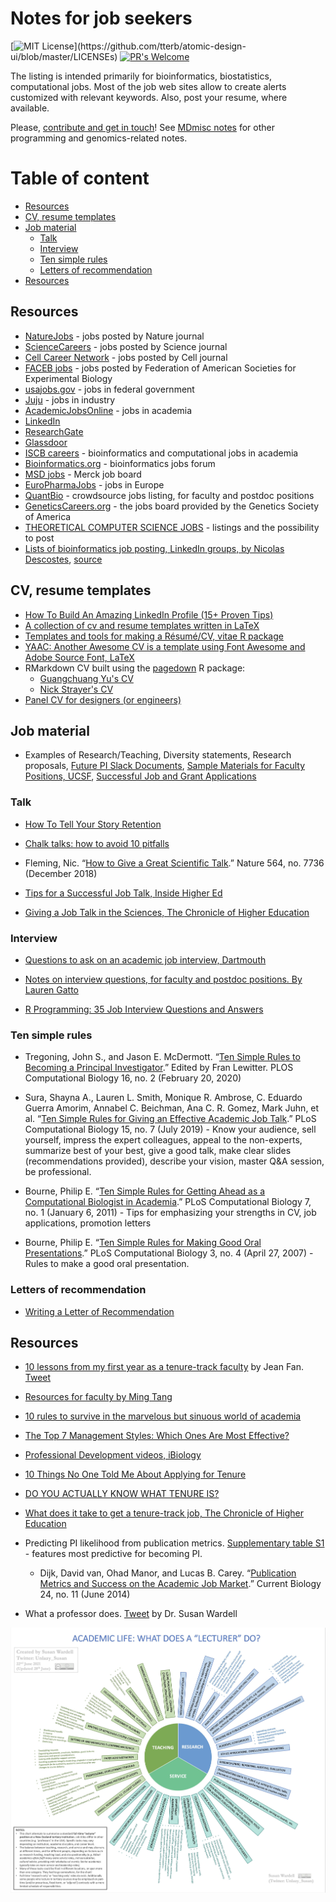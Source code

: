 # Notes for job seekers 

[![MIT License](https://img.shields.io/apm/l/atomic-design-ui.svg?)](https://github.com/tterb/atomic-design-ui/blob/master/LICENSEs) [![PR's Welcome](https://img.shields.io/badge/PRs-welcome-brightgreen.svg?style=flat)](http://makeapullrequest.com)

The listing is intended primarily for bioinformatics, biostatistics, computational jobs. Most of the job web sites allow to create alerts customized with relevant keywords. Also, post your resume, where available.

Please, [contribute and get in touch](CONTRIBUTING.md)! See [MDmisc notes](https://github.com/mdozmorov/MDmisc_notes) for other programming and genomics-related notes.

# Table of content

<!-- START doctoc generated TOC please keep comment here to allow auto update -->
<!-- DON'T EDIT THIS SECTION, INSTEAD RE-RUN doctoc TO UPDATE -->


- [Resources](#resources)
- [CV, resume templates](#cv-resume-templates)
- [Job material](#job-material)
  - [Talk](#talk)
  - [Interview](#interview)
  - [Ten simple rules](#ten-simple-rules)
  - [Letters of recommendation](#letters-of-recommendation)
- [Resources](#resources-1)

<!-- END doctoc generated TOC please keep comment here to allow auto update -->

## Resources

- [NatureJobs](https://www.nature.com/naturecareers) - jobs posted by Nature journal
- [ScienceCareers](https://jobs.sciencecareers.org/) - jobs posted by Science journal
- [Cell Career Network](http://jobs.cell.com/) - jobs posted by Cell journal
- [FACEB jobs](https://careers.faseb.org/jobs/) - jobs posted by Federation of American Societies for Experimental Biology
- [usajobs.gov](https://www.usajobs.gov/) - jobs in federal government
- [Juju](http://www.juju.com/) - jobs in industry
- [AcademicJobsOnline](https://academicjobsonline.org) - jobs in academia
- [LinkedIn](https://www.linkedin.com/jobs/)
- [ResearchGate](https://www.researchgate.net/jobs)
- [Glassdoor](https://www.glassdoor.com)
- [ISCB careers](https://careers.iscb.org) - bioinformatics and computational jobs in academia
- [Bioinformatics.org](https://www.bioinformatics.org/jobs/) - bioinformatics jobs forum
- [MSD jobs](https://jobs.msd.com/) - Merck job board
- [EuroPharmaJobs](https://www.europharmajobs.com/) - jobs in Europe
- [QuantBio](https://docs.google.com/spreadsheets/d/1Kfx9yxPsSmwG4rGartrbngCZAKnXSP2qB384pGP2qqU/edit#gid=513847731) - crowdsource jobs listing, for faculty and postdoc positions
- [GeneticsCareers.org](http://geneticscareers.org/) - the jobs board provided by the Genetics Society of America
- [THEORETICAL COMPUTER SCIENCE JOBS](https://cstheory-jobs.org) - listings and the possibility to post
- [Lists of bioinformatics job posting, LinkedIn groups, by Nicolas Descostes](https://github.com/descostesn/jobposting), [source](https://twitter.com/NDescostes/status/1165973907716890624?s=03)


## CV, resume templates

- [How To Build An Amazing LinkedIn Profile (15+ Proven Tips)](https://www.freecodecamp.org/news/how-to-build-an-amazing-linkedin-profile-15-proven-tips/)
- [A collection of cv and resume templates written in LaTeX](https://github.com/jankapunkt/latexcv)
- [Templates and tools for making a Résumé/CV, vitae R package](https://ropenscilabs.github.io/vitae/)
- [YAAC: Another Awesome CV is a template using Font Awesome and Adobe Source Font, LaTeX](https://github.com/darwiin/yaac-another-awesome-cv)
- RMarkdown CV built using the [pagedown](https://pagedown.rbind.io/) R package:
    - [Guangchuang Yu's CV](https://github.com/GuangchuangYu/cv)
    - [Nick Strayer's CV](https://github.com/nstrayer/cv)
- [Panel CV for designers (or engineers)](https://github.com/jekyller/PanelCV)

## Job material

- Examples of Research/Teaching, Diversity statements, Research proposals, [Future PI Slack Documents](https://drive.google.com/drive/folders/1ZNQXrOh_NJ7YKNajI8EC1329rGQzBjA4), [Sample Materials for Faculty Positions, UCSF](https://career.ucsf.edu/phds/academic-careers/academic-samples), [Successful Job and Grant Applications](https://github.com/RILAB/statements)

### Talk

- [How To Tell Your Story Retention](https://www.dropbox.com/s/52ulhzkgzm78zix/How%20To%20Tell%20Your%20Story%20Retention%20Document.pdf?dl=0)

- [Chalk talks: how to avoid 10 pitfalls](https://sociobiology.wordpress.com/2016/10/11/chalk-talks-how-to-avoid-10-pitfalls/)

- Fleming, Nic. “[How to Give a Great Scientific Talk](https://www.nature.com/articles/d41586-018-07780-5).” Nature 564, no. 7736 (December 2018)

- [Tips for a Successful Job Talk, Inside Higher Ed](https://www.insidehighered.com/advice/2018/01/10/advice-giving-effective-job-presentation-opinion)

- [Giving a Job Talk in the Sciences, The Chronicle of Higher Education](https://www.chronicle.com/article/Giving-a-Job-Talk-in-the/45375)

### Interview

- [Questions to ask on an academic job interview, Dartmouth](https://graduate.dartmouth.edu/student-support/career-services/interview-practice-techniques/interviewing-academic-job)

- [Notes on interview questions, for faculty and postdoc positions. By Lauren Gatto](https://lgatto.github.io/interview-questions/)

- [R Programming: 35 Job Interview Questions and Answers](https://www.datasciencecentral.com/profiles/blogs/r-programming-job-interview-questions-and-answers)

### Ten simple rules

- Tregoning, John S., and Jason E. McDermott. “[Ten Simple Rules to Becoming a Principal Investigator](https://doi.org/10.1371/journal.pcbi.1007448).” Edited by Fran Lewitter. PLOS Computational Biology 16, no. 2 (February 20, 2020)

- Sura, Shayna A., Lauren L. Smith, Monique R. Ambrose, C. Eduardo Guerra Amorim, Annabel C. Beichman, Ana C. R. Gomez, Mark Juhn, et al. “[Ten Simple Rules for Giving an Effective Academic Job Talk](https://doi.org/10.1371/journal.pcbi.1007163).” PLoS Computational Biology 15, no. 7 (July 2019) - Know your audience, sell yourself, impress the expert colleagues, appeal to the non-experts, summarize best of your best, give a good talk, make clear slides (recommendations provided), describe your vision, master Q&A session, be professional.

 - Bourne, Philip E. “[Ten Simple Rules for Getting Ahead as a Computational Biologist in Academia](https://doi.org/10.1371/journal.pcbi.1002001).” PLoS Computational Biology 7, no. 1 (January 6, 2011) - Tips for emphasizing your strengths in CV, job applications, promotion letters

- Bourne, Philip E. “[Ten Simple Rules for Making Good Oral Presentations](https://doi.org/10.1371/journal.pcbi.0030077).” PLoS Computational Biology 3, no. 4 (April 27, 2007) - Rules to make a good oral presentation.


### Letters of recommendation

- [Writing a Letter of Recommendation](https://www.hhmi.org/sites/default/files/Educational%20Materials/Lab%20Management/letter.pdf)

## Resources

- [10 lessons from my first year as a tenure-track faculty](https://jean.fan/2021/07/05/ten-lessons-from-my-first-year-as-a-tenure-track-faculty.html) by Jean Fan. [Tweet](https://twitter.com/JEFworks/status/1412172075373109250?s=20)

- [Resources for faculty by Ming Tang](https://github.com/crazyhottommy/The-world-of-faculty)

- [10 rules to survive in the marvelous but sinuous world of academia](https://www.elsevier.com/connect/10-rules-to-survive-in-the-marvellous-but-sinuous-world-of-academia#_ednref2)

- [The Top 7 Management Styles: Which Ones Are Most Effective?](https://www.workzone.com/blog/management-styles/)

- [Professional Development videos, iBiology](https://www.ibiology.org/career-development/professional-development/)

- [10 Things No One Told Me About Applying for Tenure](https://chroniclevitae.com/news/2191-10-things-no-one-told-me-about-applying-for-tenure)

- [DO YOU ACTUALLY KNOW WHAT TENURE IS?](https://mymidcareeracademiclife.blogspot.com/2020/01/do-you-actually-know-what-tenure-is.html)

- [What does it take to get a tenure-track job, The Chronicle of Higher Education](https://chroniclevitae.com/news/1775-i-found-a-tenure-track-job-here-s-what-it-took)

- Predicting PI likelihood from publication metrics. [Supplementary table S1](https://www.sciencedirect.com/science/article/pii/S0960982214004771?via%3Dihub#app2) - features most predictive for becoming PI.
    - Dijk, David van, Ohad Manor, and Lucas B. Carey. “[Publication Metrics and Success on the Academic Job Market](https://doi.org/10.1016/j.cub.2014.04.039).” Current Biology 24, no. 11 (June 2014)

- What a professor does. [Tweet](https://twitter.com/Unlazy_Susan/status/1409276731786027009?s=20) by Dr. Susan Wardell

![](What_a_lecturer_does_S_Wardell.jpeg)